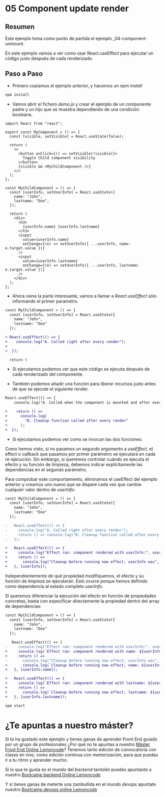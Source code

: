 # 05 Component update render

## Resumen

Este ejemplo toma como punto de partida el ejemplo \_04-component-unmount.

En este ejemplo vamos a ver como usar React.useEffect para ejecutar
un código justo después de cada renderizado.

## Paso a Paso

- Primero copiamos el ejemplo anterior, y hacemos un _npm install_

```bash
npm install
```

- Vamos abrir el fichero _demo.js_ y crear el ejemplo de un componente
  padre y un hijo que se muestra dependiendo de una condición booleana.

```tsx
import React from "react";

export const MyComponent = () => {
  const [visible, setVisible] = React.useState(false);

  return (
    <>
      <button onClick={() => setVisible(!visible)}>
        Toggle Child component visibility
      </button>
      {visible && <MyChildComponent />}
    </>
  );
};

const MyChildComponent = () => {
  const [userInfo, setUserInfo] = React.useState({
    name: "John",
    lastname: "Doe",
  });

  return (
    <div>
      <h3>
        {userInfo.name} {userInfo.lastname}
      </h3>
      <input
        value={userInfo.name}
        onChange={(e) => setUserInfo({ ...userInfo, name: e.target.value })}
      />
      <input
        value={userInfo.lastname}
        onChange={(e) => setUserInfo({ ...userInfo, lastname: e.target.value })}
      />
    </div>
  );
};
```

- Ahora viene la parte interesante, vamos a llamar a _React.useEffect_ sólo
  informando el primer parametro.

```diff
const MyChildComponent = () => {
  const [userInfo, setUserInfo] = React.useState({
    name: "John",
    lastname: "Doe"
  });

+ React.useEffect(() => {
+    console.log("A. Called right after every render");
+
+  });

  return (
```

- Si ejecutamos podemos ver que este código se ejecuta después de cada renderizado del componente.

- También podemos añadir una función para liberar recursos justo antes de que se ejecute el siguiente render.

```diff
React.useEffect(() => {
    console.log("A. Called when the component is mounted and after every render");

+    return () =>
+      console.log(
+        "B. Cleanup function called after every render"
+      );
+  });
```

- Si ejecutamos podemos ver como se invocan las dos funciones.

Como hemos visto, si no pasamos un segundo argumento a _useEffect_, el effect o callback que pasamos por primer parámetro se ejecutará en cada re-ejecución. Sin embargo, si queremos controlar cuándo se ejecuta el efecto y su función de limpieza, debemos indicar explícitamente las dependencias en el segundo parámetro.

Para comprobar este comportamiento, eliminamos el useEffect del ejemplo anterior y creamos uno nuevo que se dispare cada vez que cambie cualquier valor dentro de _userInfo_:

```diff
const MyChildComponent = () => {
  const [userInfo, setUserInfo] = React.useState({
    name: "John",
    lastname: "Doe"
  });

-   React.useEffect(() => {
-     console.log("A. Called right after every render");
-     return () => console.log("B. Cleanup function called after every render");
-   });

+   React.useEffect(() => {
+     console.log("Effect ran: component rendered with userInfo:", userInfo);
+     return () =>
+       console.log("Cleanup before running new effect, userInfo was", userInfo);
+   }, [userInfo]);
```

Independientemente de qué propiedad modifiquemos, el efecto y su función de limpieza se ejecutarán. Esto ocurre porque hemos definido como dependencia al estado completo _userInfo_.

Si queremos diferenciar la ejecución del efecto en función de propiedades concretas, basta con especificar directamente la propiedad dentro del array de dependencias:

```diff
const MyChildComponent = () => {
  const [userInfo, setUserInfo] = React.useState({
    name: "John",
    lastname: "Doe"
  });

   React.useEffect(() => {
-     console.log("Effect ran: component rendered with userInfo:", userInfo);
+     console.log(`Effect ran: component rendered with name: ${userInfo.name}`);
+     return () =>
-       console.log("Cleanup before running new effect, userInfo was", userInfo);
+       console.log(`Cleanup before running new effect, name: ${userInfo.name}`);
+   }, [userInfo.name]);

+   React.useEffect(() => {
+     console.log(`Effect ran: component rendered with lastname: ${userInfo.lastname}`);
+     return () =>
+       console.log(`Cleanup before running new effect, lastname: ${userInfo.lastname}`);
+   }, [userInfo.lastname]);
```

```bash
npm start
```

# ¿Te apuntas a nuestro máster?

Si te ha gustado este ejemplo y tienes ganas de aprender Front End
guiado por un grupo de profesionales ¿Por qué no te apuntas a
nuestro [Máster Front End Online Lemoncode](https://lemoncode.net/master-frontend#inicio-banner)? Tenemos tanto edición de convocatoria
con clases en vivo, como edición continua con mentorización, para
que puedas ir a tu ritmo y aprender mucho.

Si lo que te gusta es el mundo del _backend_ también puedes apuntante a nuestro [Bootcamp backend Online Lemoncode](https://lemoncode.net/bootcamp-backend#bootcamp-backend/inicio)

Y si tienes ganas de meterte una zambullida en el mundo _devops_
apuntate nuestro [Bootcamp devops online Lemoncode](https://lemoncode.net/bootcamp-devops#bootcamp-devops/inicio)
